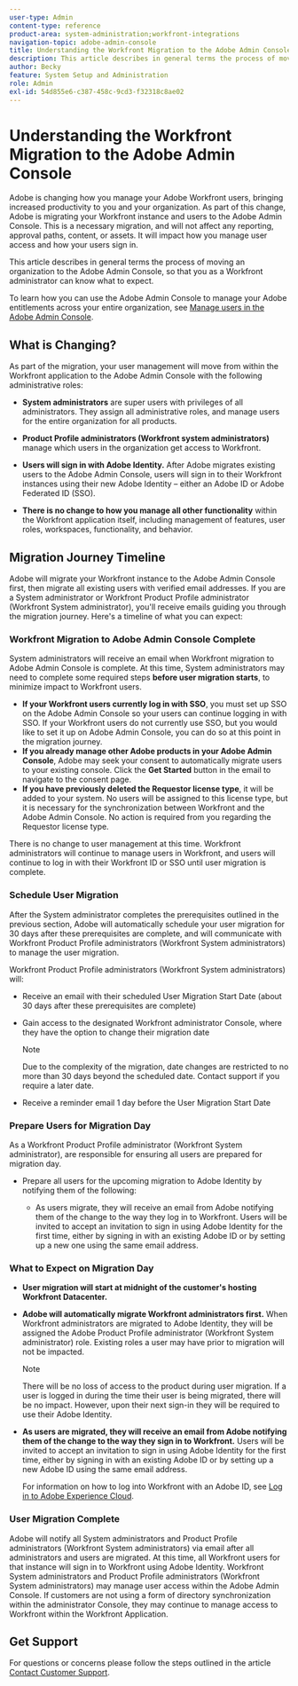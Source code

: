 ```yaml
---
user-type: Admin
content-type: reference
product-area: system-administration;workfront-integrations
navigation-topic: adobe-admin-console
title: Understanding the Workfront Migration to the Adobe Admin Console
description: This article describes in general terms the process of moving an organization to the Adobe Admin Console, so that you as a Workfront administrator can know what to expect.
author: Becky
feature: System Setup and Administration
role: Admin
exl-id: 54d855e6-c387-458c-9cd3-f32318c8ae02
---
```

# Understanding the Workfront Migration to the Adobe Admin Console  

Adobe is changing how you manage your Adobe Workfront users, bringing increased productivity to you and your organization. As part of this change, Adobe is migrating your Workfront instance and users to the Adobe Admin Console. This is a necessary migration, and will not affect any reporting, approval paths, content, or assets. It will impact how you manage user access and how your users sign in.  

This article describes in general terms the process of moving an organization to the Adobe Admin Console, so that you as a Workfront administrator can know what to expect.

To learn how you can use the Adobe Admin Console to manage your Adobe entitlements across your entire organization, see [Manage users in the Adobe Admin Console](/help/quicksilver/administration-and-setup/add-users/create-and-manage-users/admin-console.md).  

## What is Changing? 

As part of the migration, your user management will move from within the Workfront application to the Adobe Admin Console with the following administrative roles:  

* **System administrators** are super users with privileges of all administrators. They assign all administrative roles, and manage users for the entire organization for all products.  

* **Product Profile administrators (Workfront system administrators)** manage which users in the organization get access to Workfront.  

* **Users will sign in with Adobe Identity.** After Adobe migrates existing users to the Adobe Admin Console, users will sign in to their Workfront instances using their new Adobe Identity – either an Adobe ID or Adobe Federated ID (SSO). 

* **There is no change to how you manage all other functionality** within the Workfront application itself, including management of features, user roles, workspaces, functionality, and behavior. 

## Migration Journey Timeline 

Adobe will migrate your Workfront instance to the Adobe Admin Console first, then migrate all existing users with verified email addresses. If you are a System administrator or Workfront Product Profile administrator (Workfront System administrator), you'll receive emails guiding you through the migration journey. Here's a timeline of what you can expect:  

### Workfront Migration to Adobe Admin Console Complete 

 System administrators will receive an email when Workfront migration to Adobe Admin Console is complete. At this time, System administrators may need to complete some required steps **before user migration starts**, to minimize impact to Workfront users.  

* **If your Workfront users currently log in with SSO**, you must set up SSO on the Adobe Admin Console so your users can continue logging in with SSO. If your Workfront users do not currently use SSO, but you would like to set it up on Adobe Admin Console, you can do so at this point in the migration journey. 
* **If you already manage other Adobe products in your Adobe Admin Console**, Adobe may seek your consent to automatically migrate users to your existing console. Click the **Get Started** button in the email to navigate to the consent page. 
* **If you have previously deleted the Requestor license type**, it will be added to your system. No users will be assigned to this license type, but it is necessary for the synchronization between Workfront and the Adobe Admin Console. No action is required from you regarding the Requestor license type.

 There is no change to user management at this time. Workfront administrators will continue to manage users in Workfront, and users will continue to log in with their Workfront ID or SSO until user migration is complete. 

### Schedule User Migration 

After the System administrator completes the prerequisites outlined in the previous section, Adobe will automatically schedule your user migration for 30 days after these prerequisites are complete, and will communicate with Workfront Product Profile administrators (Workfront System administrators) to manage the user migration.  

Workfront Product Profile administrators (Workfront System administrators) will:  

* Receive an email with their scheduled User Migration Start Date (about 30 days after these prerequisites are complete) 
* Gain access to the designated Workfront administrator Console, where they have the option to change their migration date 

   >[!NOTE]
   >
   >Due to the complexity of the migration, date changes are restricted to no more than 30 days beyond the scheduled date. Contact support if you require a later date.  

* Receive a reminder email 1 day before the User Migration Start Date 

### Prepare Users for Migration Day   

As a Workfront Product Profile administrator (Workfront System administrator), are responsible for ensuring all users are prepared for migration day.  

* Prepare all users for the upcoming migration to Adobe Identity by notifying them of the following:  

   * As users migrate, they will receive an email from Adobe notifying them of the change to the way they log in to Workfront. Users will be invited to accept an invitation to sign in using Adobe Identity for the first time, either by signing in with an existing Adobe ID or by setting up a new one using the same email address. 

### What to Expect on Migration Day 

* **User migration will start at midnight of the customer's hosting Workfront Datacenter.** 

* **Adobe will automatically migrate Workfront administrators first.** When Workfront administrators are migrated to Adobe Identity, they will be assigned the Adobe Product Profile administrator (Workfront System administrator) role. Existing roles a user may have prior to migration will not be impacted.  

  >[!NOTE]
  >
  >There will be no loss of access to the product during user migration. If a user is logged in during the time their user is being migrated, there will be no impact. However, upon their next sign-in they will be required to use their Adobe Identity.  

 

* **As users are migrated, they will receive an email from Adobe notifying them of the change to the way they sign in to Workfront.** Users will be invited to accept an invitation to sign in using Adobe Identity for the first time, either by signing in with an existing Adobe ID or by setting up a new Adobe ID using the same email address.

  For information on how to log into Workfront with an Adobe ID, see [Log in to Adobe Experience Cloud](/help/quicksilver/workfront-basics/navigate-workfront/workfront-navigation/adobe-unified-experience.md#log-in-to-adobe-experience-cloud). 

### User Migration Complete 

Adobe will notify all System administrators and Product Profile administrators (Workfront System administrators) via email after all administrators and users are migrated. At this time, all Workfront users for that instance will sign in to Workfront using Adobe Identity. Workfront System administrators and Product Profile administrators (Workfront System administrators) may manage user access within the Adobe Admin Console. If customers are not using a form of directory synchronization within the administrator Console, they may continue to manage access to Workfront within the Workfront Application.  

## Get Support 

For questions or concerns please follow the steps outlined in the article [Contact Customer Support](/help/quicksilver/workfront-basics/tips-tricks-and-troubleshooting/contact-customer-support.md). 

 

 
